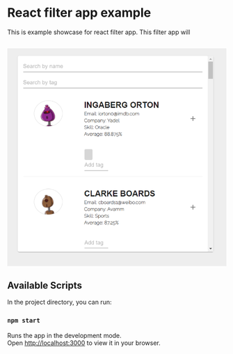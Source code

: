 # React filter app example
This is example showcase for react filter app. This filter app will 




## 
![](./img/screen1.png)



## Available Scripts

In the project directory, you can run:

### `npm start`

Runs the app in the development mode.\
Open [http://localhost:3000](http://localhost:3000) to view it in your browser.


